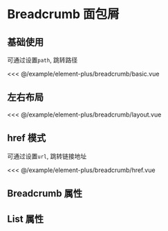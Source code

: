 # Breadcrumb 面包屑

## 基础使用

可通过设置`path`, 跳转路径

<demo md src="breadcrumb/basic">

<<< @/example/element-plus/breadcrumb/basic.vue

</demo>

## 左右布局

<demo md src="breadcrumb/layout">

<<< @/example/element-plus/breadcrumb/layout.vue
</demo>

## href 模式

可通过设置`url`, 跳转链接地址

<demo md src="breadcrumb/href">

<<< @/example/element-plus/breadcrumb/href.vue
</demo>

## Breadcrumb 属性

<v-table type="attrs" :data="[
  { attr :'list', dec: 'list', type: 'array', optional: '-', default: '[]' },
]" />

## List 属性

<v-table type="attrs" :data="[
  { attr :'title', dec: '标题', type: 'string', optional: '-', default: '' },
  { attr :'path', dec: '跳转路径', type: 'string', optional: '-', default: '' },
  { attr :'url', dec: '跳转链接', type: 'string', optional: '-', default: '' },
]" />

